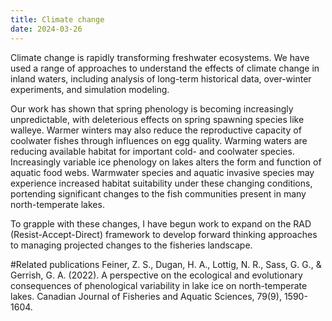 ```yaml
---
title: Climate change
date: 2024-03-26
---
```


Climate change is rapidly transforming freshwater ecosystems.  We have used a range of approaches to understand the effects of climate change in inland waters, including analysis of long-term historical data, over-winter experiments, and simulation modeling.

<!--more-->

Our work has shown that spring phenology is becoming increasingly unpredictable, with deleterious effects on spring spawning species like walleye.  Warmer winters may also reduce the reproductive capacity of coolwater fishes through influences on egg quality.  Warming waters are reducing available habitat for important cold- and coolwater species. Increasingly variable ice phenology on lakes alters the form and function of aquatic food webs.  Warmwater species and aquatic invasive species may experience increased habitat suitability under these changing conditions, portending significant changes to the fish communities present in many north-temperate lakes. 

To grapple with these changes, I have begun work to expand on the RAD (Resist-Accept-Direct) framework to develop forward thinking approaches to managing projected changes to the fisheries landscape.

#Related publications
Feiner, Z. S., Dugan, H. A., Lottig, N. R., Sass, G. G., & Gerrish, G. A. (2022). A perspective on the ecological and evolutionary consequences of phenological variability in lake ice on north-temperate lakes. Canadian Journal of Fisheries and Aquatic Sciences, 79(9), 1590-1604.